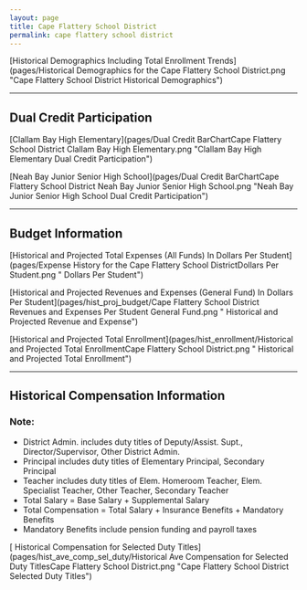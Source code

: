```yaml
---
layout: page
title: Cape Flattery School District
permalink: cape flattery school district
---
```



[Historical Demographics Including Total Enrollment Trends](pages/Historical Demographics for the Cape Flattery School District.png "Cape Flattery School District Historical Demographics")

___

## Dual Credit Participation

[Clallam Bay High   Elementary](pages/Dual Credit BarChartCape Flattery School District Clallam Bay High   Elementary.png "Clallam Bay High   Elementary Dual Credit Participation")

[Neah Bay Junior  Senior High School](pages/Dual Credit BarChartCape Flattery School District Neah Bay Junior  Senior High School.png "Neah Bay Junior  Senior High School Dual Credit Participation")


___

## Budget Information

[Historical and Projected Total Expenses (All Funds) In Dollars Per Student](pages/Expense History for the Cape Flattery School DistrictDollars Per Student.png " Dollars Per Student")

[Historical and Projected Revenues and Expenses (General Fund) In Dollars Per Student](pages/hist_proj_budget/Cape Flattery School District Revenues and Expenses Per Student General Fund.png " Historical and Projected Revenue and Expense")

[Historical and Projected Total Enrollment](pages/hist_enrollment/Historical and Projected Total EnrollmentCape Flattery School District.png " Historical and Projected Total Enrollment")


___

## Historical Compensation Information
### Note:
- District Admin. includes duty titles of Deputy/Assist. Supt., Director/Supervisor, Other District Admin.
- Principal includes duty titles of Elementary Principal, Secondary Principal
- Teacher includes duty titles of Elem. Homeroom Teacher, Elem. Specialist Teacher, Other Teacher, Secondary Teacher
- Total Salary = Base Salary + Supplemental Salary
- Total Compensation = Total Salary + Insurance Benefits + Mandatory Benefits
- Mandatory Benefits include pension funding and payroll taxes

[ Historical Compensation for Selected Duty Titles](pages/hist_ave_comp_sel_duty/Historical Ave Compensation for Selected Duty TitlesCape Flattery School District.png "Cape Flattery School District Selected Duty Titles")


